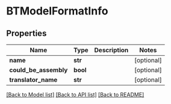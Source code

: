 # BTModelFormatInfo

## Properties
Name | Type | Description | Notes
------------ | ------------- | ------------- | -------------
**name** | **str** |  | [optional] 
**could_be_assembly** | **bool** |  | [optional] 
**translator_name** | **str** |  | [optional] 

[[Back to Model list]](../README.md#documentation-for-models) [[Back to API list]](../README.md#documentation-for-api-endpoints) [[Back to README]](../README.md)



